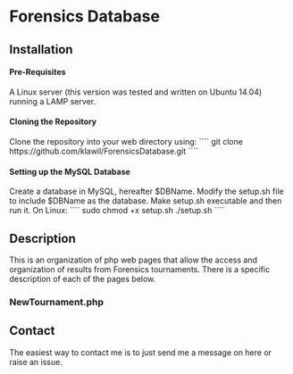 <h1>Forensics Database</h1>
<h2>Installation</h2>
<h4>Pre-Requisites</h4>
A Linux server (this version was tested and written on Ubuntu 14.04) running a LAMP server.
<h4>Cloning the Repository</h4>
Clone the repository into your web directory using:
````
git clone https://github.com/klawil/ForensicsDatabase.git
````
<h4>Setting up the MySQL Database</h4>
Create a database in MySQL, hereafter $DBName.
Modify the setup.sh file to include $DBName as the database.
Make setup.sh executable and then run it. On Linux:
````
sudo chmod +x setup.sh
./setup.sh
````
<h2>Description</h2>
This is an organization of php web pages that allow the access and organization of results from Forensics tournaments.
There is a specific description of each of the pages below.
<h3>NewTournament.php</h3>
<h2>Contact</h2>
The easiest way to contact me is to just send me a message on here or raise an issue.
